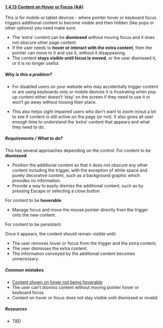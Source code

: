 #### [1.4.13 Content on Hover or Focus (AA)](https://www.w3.org/TR/WCAG21/#content-on-hover-or-focus)

This is for mobile or tablet devices - where pointer hover or keyboard focus triggers additional content to become visible and then hidden (like pops or other options) you need make sure:

* The ‘extra’ content can be <strong>dismissed</strong> without moving focus and it does not obscure other page content.
* If the user needs to <strong>hover or interact with the extra content</strong>, then the pointer can move to it and use it, without it disappearing. 
* The content <strong>stays visible until focus is moved</strong>, or the user dismissed it, or it is no longer useful.

##### Why is this a problem?

* For disabled users on your website who may accidentally trigger content or are using keyboards only or mobile devices it is frustrating when pop up content either doesn’t ‘stay’ on the screen if they need to use it or won’t go away without loosing their place.

* This also helps sight impaired users who don’t want to zoom in/out a lot to see if content is still active on the page (or not). It also gives all user enough time to understand the ‘extra’ content that appears and what they need to do.

##### Requirements / What to do?

This has several approaches depending on the control. 
For content to be <strong>dismissed</strong>:

* Position the additional content so that it does not obscure any other content including the trigger, with the exception of white space and purely decorative content, such as a background graphic which provides no information.
* Provide a way to easily dismiss the additional content, such as by pressing Escape or selecting a close button.

For content to be <strong>hoverable</strong>:

* Manage focus and move the mouse pointer directly from the trigger onto the new content.

For content to be persistent:

Once it appears, the content should remain visible until:

* The user removes hover or focus from the trigger and the extra content;
* The user dismisses the extra content.
* The information conveyed by the additional content becomes unnecessary.

##### Common mistakes

* [Content shown on hover not being hoverable](https://www.w3.org/WAI/WCAG21/Techniques/failures/F95)
* The user can’t dismiss content without moving pointer hover or keyboard focus.
* Content on hover or focus does not stay visible until dismissed or invalid

##### Resources

* TBD
